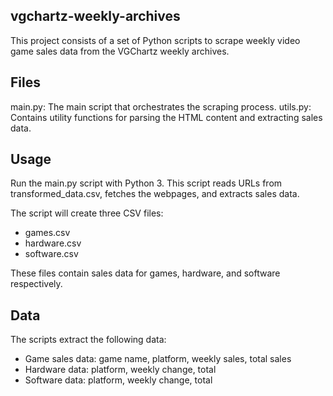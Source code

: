 ## vgchartz-weekly-archives
This project consists of a set of Python scripts to scrape weekly video game sales data from the VGChartz weekly archives.

## Files
main.py: The main script that orchestrates the scraping process.
utils.py: Contains utility functions for parsing the HTML content and extracting sales data.

## Usage
Run the main.py script with Python 3. This script reads URLs from transformed_data.csv, fetches the webpages, and extracts sales data.

The script will create three CSV files: 
- games.csv
- hardware.csv
- software.csv

These files contain sales data for games, hardware, and software respectively.

## Data
The scripts extract the following data:
- Game sales data: game name, platform, weekly sales, total sales
- Hardware data: platform, weekly change, total
- Software data: platform, weekly change, total
